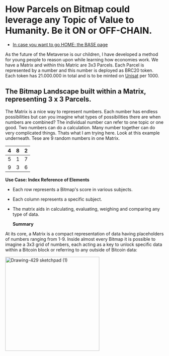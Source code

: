 
# How Parcels on Bitmap could leverage any Topic of Value to Humanity. Be it ON or OFF-CHAIN.

- [In case you want to go HOME: the BASE page](../README.md)

As the future of the Metaverse is our children, I have developed a method for young people to reason upon while learning how economies work. We have a Matrix and within this Matric are 3x3 Parcels. Each Parcel is represented by a number and this number is deployed as BRC20 token. Each token has 21.000.000 in total and is to be minted on  [Unisat](https://unisat.io) per 1000.

## The Bitmap Landscape built within a Matrix, representing 3 x 3 Parcels.

The Matrix is a nice way to represent numbers. Each number has endless possibilities but can you imagine what types of possibilities there are when numbers are combined? The individual number can refer to one topic or one good. Two numbers can do a calculation. Many number together can do very complicated things. Thats what I am trying here. Look at this example underneath. Tese are 9 random numbers in one Matrix.

| 4 | 8 | 2 |
|---|---|---|
| 5 | 1 | 7 |
| 9 | 3 | 6 |

**Use Case: Index Reference of Elements**
- Each row represents a Bitmap's score in various subjects.
- Each column represents a specific subject.
- The matrix aids in calculating, evaluating, weighing and comparing any type of data.

  **Summary**

At its core, a Matrix is a compact representation of data having placeholders of numbers ranging from 1-9. Inside almost every Bitmap it is possible to imagine a 3x3 grid of numbers, each acting as a key to unlock specific data within a Bitcoin block or referring to any outside of Bitcoin data:





<img width="299" alt="Drawing-429 sketchpad (1)" src="https://github.com/wiard/Umeko/assets/900114/f957ab94-a505-4a4a-83ca-8104ec6f9463">
